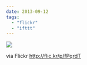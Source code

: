 ```yaml
---
date: 2013-09-12
tags: 
  - "flickr"
  - "ifttt"
---
```


![](http://farm4.staticflickr.com/3731/9725637599_700c3bdc68_b.jpg)  

  
  
via Flickr http://flic.kr/p/fPqrdT
